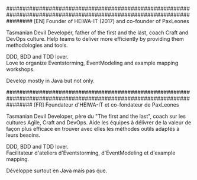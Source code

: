 ########################################################################################################################
[EN]
Founder of HEIWA-IT (2017) and co-founder of PaxLeones

Tasmanian Devil Developer, father of the first and the last, coach Craft and DevOps culture.
Help teams to deliver more efficiently by providing them methodologies and tools.

DDD, BDD and TDD lover.  
Love to organize Eventstorming, EventModeling and example mapping workshops.

Develop mostly in Java but not only.

########################################################################################################################
[FR]
Foundateur d'HEIWA-IT et co-fondateur de PaxLeones

Tasmanian Devil Developer, père du "The first and the last", coach sur les cultures Agile, Craft and DevOps.
Aide les équipes à délivrer de la valeur de façon plus efficace en trouver avec elles les méthodes outils adaptés à leurs besoins.

DDD, BDD and TDD lover.  
Facilitateur d'ateliers d'Eventstorming, d'EventModeling et d'example mapping.

Développe surtout en Java mais pas que.
